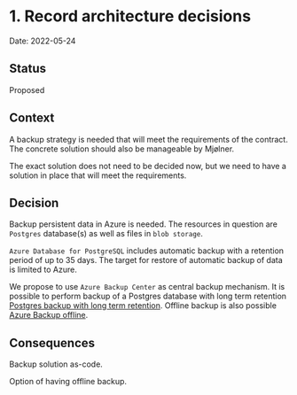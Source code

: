 # 1. Record architecture decisions

Date: 2022-05-24

## Status

Proposed

## Context

A backup strategy is needed that will meet the requirements of the contract. The concrete solution should also be manageable by Mjølner.

The exact solution does not need to be decided now, but we need to have a solution in place that will meet the requirements.

## Decision

Backup persistent data in Azure is needed. The resources in question are `Postgres` database(s) as well as files in `blob storage`.

`Azure Database for PostgreSQL` includes automatic backup with a retention period of up to 35 days. The target for restore of automatic backup of data is limited to Azure.

We propose to use `Azure Backup Center` as central backup mechanism. It is possible to perform backup of a Postgres database with long term retention [Postgres backup with long term retention](https://docs.microsoft.com/en-us/azure/backup/backup-azure-database-postgresql). Offline backup is also possible [Azure Backup offline](https://docs.microsoft.com/en-us/azure/backup/backup-azure-backup-import-export).

## Consequences

Backup solution as-code.

Option of having offline backup.
